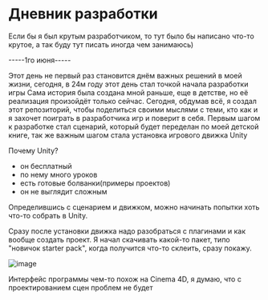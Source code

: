 # Дневник разработки
Если бы я был крутым разработчиком, то тут было бы написано что-то крутое, а так буду тут писать иногда чем занимаюсь)

-----1го июня-----

Этот день не первый раз становится днём важных решений в моей жизни, сегодня, в 24м году этот день стал точкой начала разработки игры
Сама история была создана мной раньше, еще в детстве, но её реализация произойдёт только сейчас.
Сегодня, обдумав всё, я создал этот репозиторий, чтобы поделиться своими мыслями с теми, кто как и я захочет поиграть в разработчика игр
и поверит в себя.
Первым шагом к разработке стал сценарий, который будет переделан по моей детской книге, так же важным шагом стала установка игрового движка Unity

Почему Unity? 
- он бесплатный
- по нему много уроков
- есть готовые болванки(примеры проектов)
- он не выглядит сложным

Определившись с сценарием и движком, можно начинать попытки хоть что-то собрать в Unity.

Сразу после установки движка надо разобраться с плагинами и как вообще создать проект. Я начал скачивать какой-то пакет, типо "новичок starter pack", когда получится что-то склеить, сразу покажу.

![image](https://github.com/Gniazdilau130501/7_days_latter/assets/144339388/56c055de-60a1-46e7-966b-3be1017df67d)

Интерфейс программы чем-то похож на Cinema 4D, я думаю, что с проектированием сцен проблем не будет
